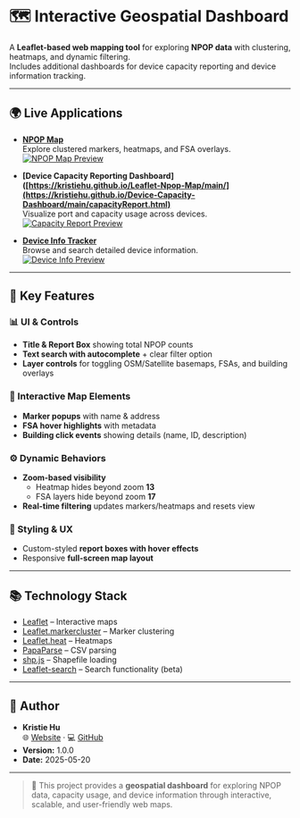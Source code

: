 # 🗺️ Interactive Geospatial Dashboard

A **Leaflet-based web mapping tool** for exploring **NPOP data** with clustering, heatmaps, and dynamic filtering.  
Includes additional dashboards for device capacity reporting and device information tracking.  

---

## 🌍 Live Applications

- **[NPOP Map](https://kristiehu.github.io/Device-Capacity-Dashboard/main/capacityReport.html)**  
  Explore clustered markers, heatmaps, and FSA overlays.  
  [![NPOP Map Preview](https://raw.githubusercontent.com/kristiehu/Leaflet-Npop-Map/main/Npop_heatmap_preview.png)](https://kristiehu.github.io/Leaflet-Npop-Map/main)

- **[Device Capacity Reporting Dashboard]([https://kristiehu.github.io/Leaflet-Npop-Map/main/](https://kristiehu.github.io/Device-Capacity-Dashboard/main/capacityReport.html)**  
  Visualize port and capacity usage across devices.  
  [![Capacity Report Preview](https://raw.githubusercontent.com/kristiehu/Leaflet-Npop-Map/main/Port_capacity_preview.png)](https://kristiehu.github.io/Leaflet-Npop-Map/main/capacityReport.html)

- **[Device Info Tracker](https://kristiehu.github.io/Device-Capacity-Dashboard/main/devices_only.html)**  
  Browse and search detailed device information.  
  [![Device Info Preview](https://raw.githubusercontent.com/kristiehu/Leaflet-Npop-Map/main/Npop_devices_preview.png)](https://kristiehu.github.io/Leaflet-Npop-Map/main/devices_only.html)

---

## 🧩 Key Features

### 📊 UI & Controls
- **Title & Report Box** showing total NPOP counts  
- **Text search with autocomplete** + clear filter option  
- **Layer controls** for toggling OSM/Satellite basemaps, FSAs, and building overlays  

### 🧭 Interactive Map Elements
- **Marker popups** with name & address  
- **FSA hover highlights** with metadata  
- **Building click events** showing details (name, ID, description)  

### ⚙️ Dynamic Behaviors
- **Zoom-based visibility**  
  - Heatmap hides beyond zoom **13**  
  - FSA layers hide beyond zoom **17**  
- **Real-time filtering** updates markers/heatmaps and resets view  

### 🎨 Styling & UX
- Custom-styled **report boxes with hover effects**  
- Responsive **full-screen map layout**  

---

## 📚 Technology Stack

- [Leaflet](https://leafletjs.com/) – Interactive maps  
- [Leaflet.markercluster](https://github.com/Leaflet/Leaflet.markercluster) – Marker clustering  
- [Leaflet.heat](https://github.com/Leaflet/Leaflet.heat) – Heatmaps  
- [PapaParse](https://www.papaparse.com/) – CSV parsing  
- [shp.js](https://github.com/calvinmetcalf/shapefile-js) – Shapefile loading  
- [Leaflet-search](https://github.com/stefanocudini/leaflet-search) – Search functionality (beta)  

---

## 👤 Author

- **Kristie Hu**  
  🌐 [Website](https://www.kristiehu.com/) · 💻 [GitHub](https://github.com/Kristiehu)  
- **Version:** 1.0.0  
- **Date:** 2025-05-20  

---

> 🚀 This project provides a **geospatial dashboard** for exploring NPOP data, capacity usage, and device information through interactive, scalable, and user-friendly web maps.
